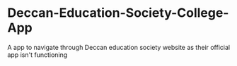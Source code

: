 # Deccan-Education-Society-College-App
A app to navigate through Deccan education society website as their official app isn't functioning
